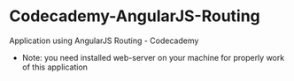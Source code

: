 # Codecademy-AngularJS-Routing
Application using AngularJS Routing - Codecademy

+ Note: you need installed web-server on your machine for properly work of this application